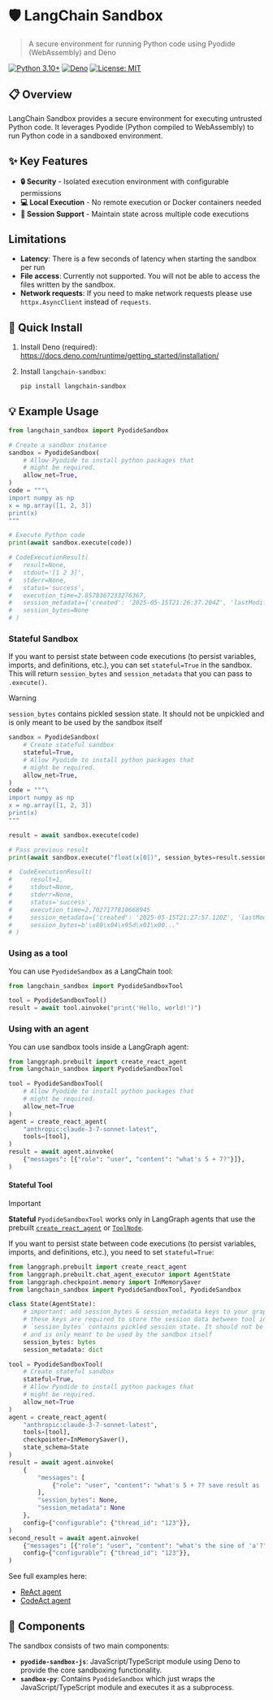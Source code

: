 # 🛡️ LangChain Sandbox

> A secure environment for running Python code using Pyodide (WebAssembly) and Deno

[![Python 3.10+](https://img.shields.io/badge/Python-3.10+-blue.svg)](https://www.python.org/downloads/)
[![Deno](https://img.shields.io/badge/Deno-Required-green.svg)](https://deno.land/)
[![License: MIT](https://img.shields.io/badge/License-MIT-yellow.svg)](https://opensource.org/licenses/MIT)

## 📋 Overview

LangChain Sandbox provides a secure environment for executing untrusted Python code. It leverages Pyodide (Python compiled to WebAssembly) to run Python code in a sandboxed environment.

## ✨ Key Features

- **🔒 Security** - Isolated execution environment with configurable permissions
- **💻 Local Execution** - No remote execution or Docker containers needed
- **🔄 Session Support** - Maintain state across multiple code executions

## Limitations

- **Latency**: There is a few seconds of latency when starting the sandbox per run
- **File access**: Currently not supported. You will not be able to access the files written by the sandbox.
- **Network requests**: If you need to make network requests please use `httpx.AsyncClient` instead of `requests`.

## 🚀 Quick Install

1. Install Deno (required): https://docs.deno.com/runtime/getting_started/installation/

2. Install `langchain-sandbox`:
    
    ```bash
    pip install langchain-sandbox
    ```

## 💡 Example Usage

```python
from langchain_sandbox import PyodideSandbox

# Create a sandbox instance
sandbox = PyodideSandbox(
    # Allow Pyodide to install python packages that
    # might be required.
    allow_net=True,
)
code = """\
import numpy as np
x = np.array([1, 2, 3])
print(x)
"""

# Execute Python code
print(await sandbox.execute(code))

# CodeExecutionResult(
#   result=None, 
#   stdout='[1 2 3]', 
#   stderr=None, 
#   status='success', 
#   execution_time=2.8578367233276367,
#   session_metadata={'created': '2025-05-15T21:26:37.204Z', 'lastModified': '2025-05-15T21:26:37.831Z', 'packages': ['numpy']},
#   session_bytes=None
# )
```

### Stateful Sandbox

If you want to persist state between code executions (to persist variables, imports,
and definitions, etc.), you can set `stateful=True` in the sandbox. This will return
`session_bytes` and `session_metadata` that you can pass to `.execute()`.

> [!warning]
> `session_bytes` contains pickled session state. It should not be unpickled
> and is only meant to be used by the sandbox itself

```python
sandbox = PyodideSandbox(
    # Create stateful sandbox
    stateful=True,
    # Allow Pyodide to install python packages that
    # might be required.
    allow_net=True,
)
code = """\
import numpy as np
x = np.array([1, 2, 3])
print(x)
"""

result = await sandbox.execute(code)

# Pass previous result
print(await sandbox.execute("float(x[0])", session_bytes=result.session_bytes, session_metadata=result.session_metadata))

#  CodeExecutionResult(
#     result=1, 
#     stdout=None, 
#     stderr=None, 
#     status='success', 
#     execution_time=2.7027177810668945
#     session_metadata={'created': '2025-05-15T21:27:57.120Z', 'lastModified': '2025-05-15T21:28:00.061Z', 'packages': ['numpy', 'dill']},
#     session_bytes=b'\x80\x04\x95d\x01\x00..."
# )
```

### Using as a tool

You can use `PyodideSandbox` as a LangChain tool:

```python
from langchain_sandbox import PyodideSandboxTool

tool = PyodideSandboxTool()
result = await tool.ainvoke("print('Hello, world!')")
```

### Using with an agent

You can use sandbox tools inside a LangGraph agent:

```python
from langgraph.prebuilt import create_react_agent
from langchain_sandbox import PyodideSandboxTool

tool = PyodideSandboxTool(
    # Allow Pyodide to install python packages that
    # might be required.
    allow_net=True
)
agent = create_react_agent(
    "anthropic:claude-3-7-sonnet-latest",
    tools=[tool],
)
result = await agent.ainvoke(
    {"messages": [{"role": "user", "content": "what's 5 + 7?"}]},
)
```

#### Stateful Tool

> [!important]
> **Stateful** `PyodideSandboxTool` works only in LangGraph agents that use the prebuilt [`create_react_agent`](https://langchain-ai.github.io/langgraph/reference/agents/#langgraph.prebuilt.chat_agent_executor.create_react_agent) or [`ToolNode`](https://langchain-ai.github.io/langgraph/reference/agents/#langgraph.prebuilt.tool_node.ToolNode).

If you want to persist state between code executions (to persist variables, imports,
and definitions, etc.), you need to set `stateful=True`:

```python
from langgraph.prebuilt import create_react_agent
from langgraph.prebuilt.chat_agent_executor import AgentState
from langgraph.checkpoint.memory import InMemorySaver
from langchain_sandbox import PyodideSandboxTool, PyodideSandbox

class State(AgentState):
    # important: add session_bytes & session_metadata keys to your graph state schema - 
    # these keys are required to store the session data between tool invocations.
    # `session_bytes` contains pickled session state. It should not be unpickled
    # and is only meant to be used by the sandbox itself
    session_bytes: bytes
    session_metadata: dict

tool = PyodideSandboxTool(
    # Create stateful sandbox
    stateful=True,
    # Allow Pyodide to install python packages that
    # might be required.
    allow_net=True
)
agent = create_react_agent(
    "anthropic:claude-3-7-sonnet-latest",
    tools=[tool],
    checkpointer=InMemorySaver(),
    state_schema=State
)
result = await agent.ainvoke(
    {
        "messages": [
            {"role": "user", "content": "what's 5 + 7? save result as 'a'"}
        ],
        "session_bytes": None,
        "session_metadata": None
    },
    config={"configurable": {"thread_id": "123"}},
)
second_result = await agent.ainvoke(
    {"messages": [{"role": "user", "content": "what's the sine of 'a'?"}]},
    config={"configurable": {"thread_id": "123"}},
)
```



See full examples here:

* [ReAct agent](examples/react_agent.py)
* [CodeAct agent](examples/codeact_agent.py)

## 🧩 Components

The sandbox consists of two main components:

- **`pyodide-sandbox-js`**: JavaScript/TypeScript module using Deno to provide the core sandboxing functionality.
- **`sandbox-py`**: Contains `PyodideSandbox` which just wraps the JavaScript/TypeScript module and executes it as a subprocess.
